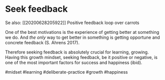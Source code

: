 # Seek feedback

Se also:
[[20200628205922]] Positive feedback loop over carrots

One of the best motivations is the experience of getting better at something we do. And _the only_ way to get better in something is getting opportune and concrete feedback (S. Ahrens 2017). 

Therefore seeking feedback is absolutely crucial for learning, growing. Having this growth mindset, seeking feedback, be it positive or negative, is one of the most important factors for success and happiness (ibid).

#midset #learning #deliberate-practice #growth #happiness